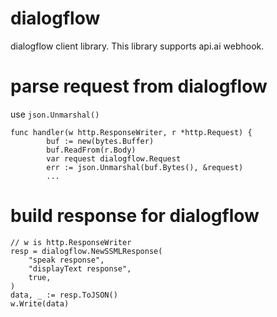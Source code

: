# dialogflow
dialogflow client library. This library supports api.ai webhook.

# parse request from dialogflow

use `json.Unmarshal()`

```
func handler(w http.ResponseWriter, r *http.Request) {
        buf := new(bytes.Buffer)
        buf.ReadFrom(r.Body)
        var request dialogflow.Request
        err := json.Unmarshal(buf.Bytes(), &request)
        ...
```

# build response for dialogflow

```
// w is http.ResponseWriter
resp = dialogflow.NewSSMLResponse(
    "speak response",
    "displayText response",
    true,
)    
data, _ := resp.ToJSON()
w.Write(data)
```                
